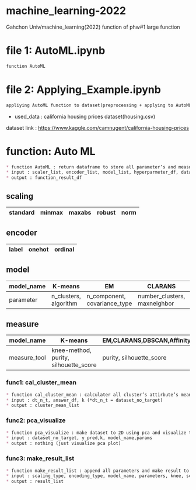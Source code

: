 # machine_learning-2022
Gahchon Univ/machine_learning(2022)
function of phw#1 large function
# file 1: AutoML.ipynb
```markdown
function AutoML
```
# file 2: Applying_Example.ipynb
```markdown
appliying AutoML function to dataset(preprocessing + applying to AutoML function + analysis result)
```
* used_data : california housing prices dataset(housing.csv)

dataset link : <https://www.kaggle.com/camnugent/california-housing-prices>

# function: Auto ML
```markdown
* function AutoML : return dataframe to store all parameter’s and measuring result of each model
* input : scaler_list, encoder_list, model_list, hyperparmeter_df, dataset_no_target, dataset_target, categorical_attr_list, measure_df
* output : function_result_df
```

## scaling

|standard|minmax|maxabs|robust|norm|
|------|---|---|---|---|

## encoder

|label|onehot|ordinal|
|------|---|---|

## model

|model_name|K-means|EM|CLARANS|DBSCAN|AffinityPropagation|
|----|------|---|---|---|---|
|parameter|n_clusters, algorithm|n_component, covariance_type|number_clusters, maxneighbor|eps, min_samples|preference, max_iter|

## measure
|model_name|K-means|EM,CLARANS,DBSCAN,AffinityPropagation|
|----|------|---|
|measure_tool|knee-method, purity, silhouette_score|purity, silhouette_score|

### func1:	cal_cluster_mean
```markdown
* function cal_cluster_mean : calculater all cluster’s attirbute’s mean using labeled data
* input : dt_n_t, answer_df, k (*dt_n_t = dataset_no_target)
* output : cluster_mean_list
```

### func2:	pca_visualize
```markdown
* function pca_visualize : make dataset to 2D using pca and visualize them.
* input : dataset_no_target, y_pred,k, model_name,params
* output : nothing (just visualize pca plot)
```

### func3:	make_result_list
```markdown
* function make_result_list : append all parameters and make result to return
* input : scaling_type, encoding_type, model_name, parameters, knee, score1, score2 , dist
* output : result_list
```
